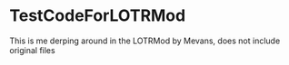 TestCodeForLOTRMod
==================

This is me derping around in the LOTRMod by Mevans, does not include original files
